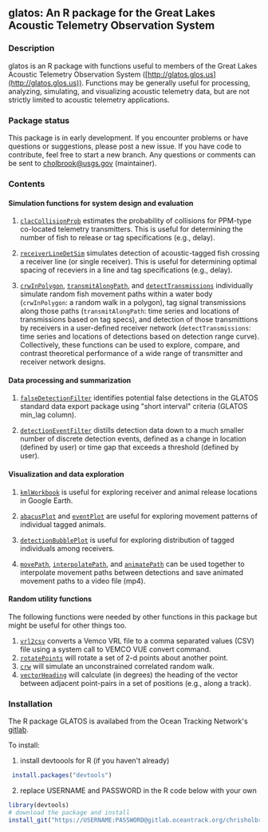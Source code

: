 ## glatos: An R package for the Great Lakes Acoustic Telemetry Observation System

### Description  
glatos is an R package with functions useful to members of the Great Lakes Acoustic Telemetry Observation System ([http://glatos.glos.us](http://glatos.glos.us)). Functions may be generally useful for processing, analyzing, simulating, and visualizing acoustic telemetry data, but are not strictly limited to acoustic telemetry applications.

### Package status
This package is in early development. If you encounter problems or have questions or suggestions, please post a new issue. If you have code to contribute, feel free to start a new branch. Any questions or comments can be sent to cholbrook@usgs.gov (maintainer).

### Contents  
#### Simulation functions for system design and evaluation

1. [`clacCollisionProb`](https://gitlab.oceantrack.org/chrisholbrook/glatos/blob/master/R/calcCollisionProb.r) estimates the probability of collisions for PPM-type co-located telemetry transmitters. This is useful for determining the number of fish to release or tag specifications (e.g., delay). 

2. [`receiverLineDetSim`](https://gitlab.oceantrack.org/chrisholbrook/glatos/blob/master/R/receiverLineDetSim.r) simulates detection of acoustic-tagged fish crossing a receiver line (or single receiver). This is useful 
for determining optimal spacing of receviers in a line and tag specifications (e.g., delay). 

3. [`crwInPolygon`](https://gitlab.oceantrack.org/chrisholbrook/glatos/blob/master/R/crwInPolygon.r), [`transmitAlongPath`](https://gitlab.oceantrack.org/chrisholbrook/glatos/blob/master/R/transmitAlongPath.r), and [`detectTransmissions`](https://gitlab.oceantrack.org/chrisholbrook/glatos/blob/master/R/detectTransmissions.r) individually simulate random fish movement paths within a water body (`crwInPolygon`: a random walk in a polygon), tag signal transmissions along those paths (`transmitAlongPath`: time series and locations of transmissions based on tag specs), and detection of those transmittions by receivers in a user-defined receiver network (`detectTransmissions`: time series and locations of detections based on detection range curve). Collectively, these functions can be used to explore, compare, and contrast theoretical performance of a wide range of transmitter and receiver network designs.  


#### Data processing and summarization  

1. [`falseDetectionFilter`](https://gitlab.oceantrack.org/chrisholbrook/glatos/blob/master/R/falseDetectionFilter.r) identifies potential false detections in the GLATOS standard data export package using "short interval" criteria (GLATOS min_lag column). 

2. [`detectionEventFilter`](https://gitlab.oceantrack.org/chrisholbrook/glatos/blob/master/R/detectionEventFilter.r) distills detection data down to a much smaller number of discrete detection events, defined as a change in location (defined by user) or time gap that exceeds a threshold (defined by user). 

#### Visualization and data exploration

1. [`kmlWorkbook`](https://gitlab.oceantrack.org/chrisholbrook/glatos/blob/master/R/kmlWorkbook.r) is useful for exploring receiver and animal release locations in Google Earth. 

2. [`abacusPlot`](https://gitlab.oceantrack.org/chrisholbrook/glatos/blob/master/R/abacusPlot.r) and [`eventPlot`](https://gitlab.oceantrack.org/chrisholbrook/glatos/blob/master/R/eventPlot.r) are useful for exploring movement patterns of individual tagged animals. 

3. [`detectionBubblePlot`](https://gitlab.oceantrack.org/chrisholbrook/glatos/blob/master/R/detectionBubblePlot.r) is useful for exploring distribution of tagged individuals among receivers. 

4. [`movePath`](https://gitlab.oceantrack.org/chrisholbrook/glatos/blob/master/R/movePath.r), [`interpolatePath`](https://gitlab.oceantrack.org/chrisholbrook/glatos/blob/master/R/interpolatePath.r), and [`animatePath`](https://gitlab.oceantrack.org/chrisholbrook/glatos/blob/master/R/animatePath.r) can be used together to interpolate movement paths between detections and save animated movement paths to a video file (mp4).

#### Random utility functions

The following functions were needed by other functions in this package but might be useful for other things too.

1. [`vrl2csv`](https://gitlab.oceantrack.org/chrisholbrook/glatos/blob/master/R/vrl2csv.r) converts a Vemco VRL file to a comma separated values (CSV) file using a system call to VEMCO VUE convert command.
2. [`rotatePoints`](https://gitlab.oceantrack.org/chrisholbrook/glatos/blob/master/R/rotatePoints.r) will rotate a set of 2-d points about another point. 
3. [`crw`](https://gitlab.oceantrack.org/chrisholbrook/glatos/blob/master/R/crw.r) will simulate an unconstrained correlated random walk.
4. [`vectorHeading`](https://gitlab.oceantrack.org/chrisholbrook/glatos/blob/master/R/vectorHeading.r) will calculate (in degrees) the heading of the vector between adjacent point-pairs in a set of positions (e.g., along a track).  


### Installation

The R package GLATOS is availabed from the Ocean Tracking Network's [gitlab](https://gitlab.oceantrack.org/chrisholbrook/glatos).  
  
To install:  

1. install devtoools for R (if you haven't already)
```R
 install.packages("devtools")
```

2. replace USERNAME and PASSWORD in the R code below with your own 
``` R
library(devtools)
# download the package and install
install_git("https://USERNAME:PASSWORD@gitlab.oceantrack.org/chrisholbrook/glatos.git")
```


